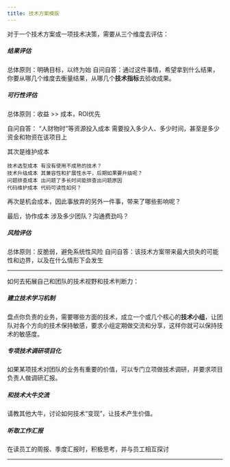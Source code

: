 ```yaml
---
title: 技术方案模版
---
```


对于一个技术方案或一项技术决策，需要从三个维度去评估：

##### 结果评估

总体原则：明确目标，以终为始
自问自答：通过这件事情，希望拿到什么结果，你要从哪几个维度去衡量结果，从哪几个**技术指标**去验收成果。

##### 可行性评估

总体原则：收益 >> 成本，ROI优先

自问自答：
“人财物时”等资源投入成本 需要投入多少人、多少时间，甚至是多少资金和物资在该项目上

其次是维护成本

    技术选型成本 有没有使用不成熟的技术？
    技术升级成本 其兼容性和扩展性水平，后期如果要升级呢？
    问题排查成本 出问题了多长时间能排查出问题原因
    代码维护成本 代码可读性如何？

再次是机会成本，因此事放弃的另外一件事，带来了哪些影响呢？

最后，协作成本 涉及多少团队？沟通费劲吗？

##### 风险评估

总体原则：反脆弱，避免系统性风险
自问自答：该技术方案带来最大损失的可能性和边界，以及在什么情形下会发生

---

如何去拓展自己和团队的技术视野和技术判断力：

##### 建立技术学习机制

盘点你负责的业务，需要哪些方面的技术，成立一个或几个核心的**技术小组**，让团队对各个方向的技术保持敏感，要求小组定期做交流和分享，这样你就可以保持技术的敏感度。

##### 专项技术调研项目化

如果某项技术对团队的业务有重要的价值，可以专门立项做技术调研，并要求项目负责人做调研汇报。

##### 和技术大牛交流

请教其他大牛，讨论如何技术“变现”，让技术产生价值。

##### 听取工作汇报

在读员工的周报、季度汇报时，积极思考，并与员工相互探讨

---

